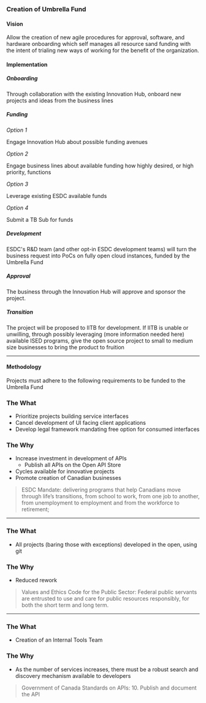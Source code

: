 ### Creation of Umbrella Fund 

#### Vision

Allow the creation of new agile procedures for approval, software, and hardware onboarding which self manages all resource sand funding with the intent of trialing new ways of working for the benefit of the organization. 

#### Implementation 

##### Onboarding 

Through collaboration with the existing Innovation Hub, onboard new projects and ideas from the business lines 

##### Funding 

*Option 1*

Engage Innovation Hub about possible funding avenues 

*Option 2*

Engage business lines about available funding how highly desired, or high priority, functions 

*Option 3*

Leverage existing ESDC available funds

*Option 4*

Submit a TB Sub for funds 

##### Development

ESDC's R&D team (and other opt-in ESDC development teams) will turn the business request into PoCs on fully open cloud instances, funded by the Umbrella Fund 

##### Approval 

The business through the Innovation Hub will approve and sponsor the project. 

##### Transition 

The project will be proposed to IITB for development. If IITB is unable or unwilling, through possibly leveraging (more information needed here) available ISED programs, give the open source project to small to medium size businesses to bring the product to fruition 

___

#### Methodology 

Projects must adhere to the following requirements to be funded to the Umbrella Fund 

### The What
- Prioritize projects building service interfaces 
- Cancel development of UI facing client applications
- Develop legal framework mandating free option for consumed interfaces 

### The Why
- Increase investment in development of APIs 
  - Publish all APIs on the Open API Store 
- Cycles available for innovative projects 
- Promote creation of Canadian businesses 

>ESDC Mandate: delivering programs that help Canadians move through life’s transitions, from school to work, from one job to another, from unemployment to employment and from the workforce to retirement; 

___

### The What
- All projects (baring those with exceptions) developed in the open, using git 

### The Why
- Reduced rework 

>Values and Ethics Code for the Public Sector:
Federal public servants are entrusted to use and care for public resources responsibly, for both the short term and long term.

___

### The What
- Creation of an Internal Tools Team

### The Why
- As the number of services increases, there must be a robust search and discovery mechanism available to developers 

>Government of Canada Standards on APIs: 10. Publish and document the API
